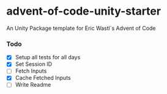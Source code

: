 # advent-of-code-unity-starter
An Unity Package template for Eric Wastl´s Advent of Code 

### Todo
- [x] Setup all tests for all days
- [x] Set Session ID
- [ ] Fetch Inputs
- [x] Cache Fetched Inputs
- [ ] Write Readme
